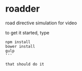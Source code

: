 # roadder
road directive simulation for video

to get it started, type

```
npm install
bower install
gulp
'''

that should do it
